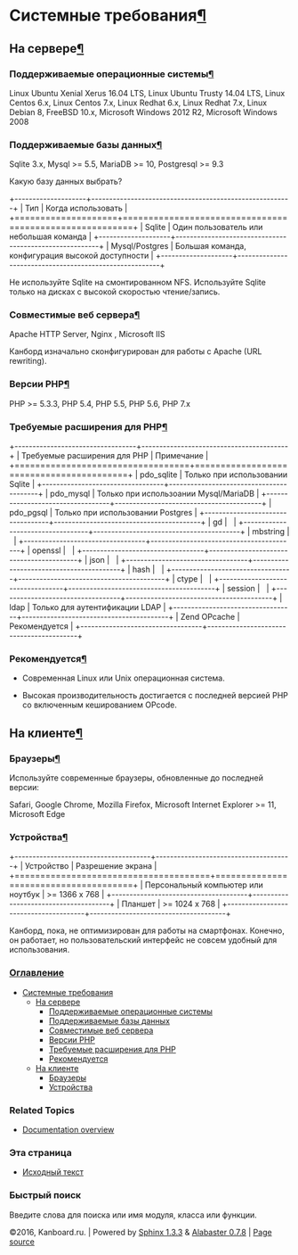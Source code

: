 Системные требования[¶](#requirements "Ссылка на этот заголовок")
=================================================================

На сервере[¶](#server-side "Ссылка на этот заголовок")
------------------------------------------------------

### Поддерживаемые операционные системы[¶](#compatible-operating-systems "Ссылка на этот заголовок")

Linux Ubuntu Xenial Xerus 16.04 LTS, Linux Ubuntu Trusty 14.04 LTS,
Linux Centos 6.x, Linux Centos 7.x, Linux Redhat 6.x, Linux Redhat 7.x,
Linux Debian 8, FreeBSD 10.x, Microsoft Windows 2012 R2, Microsoft
Windows 2008

### Поддерживаемые базы данных[¶](#compatible-databases "Ссылка на этот заголовок")

Sqlite 3.x, Mysql \>= 5.5, MariaDB \>= 10, Postgresql \>= 9.3

Какую базу данных выбрать?

+--------------------+--------------------------------------------------------+
| Тип                | Когда использовать                                     |
+====================+========================================================+
| Sqlite             | Один пользователь или небольшая команда                |
+--------------------+--------------------------------------------------------+
| Mysql/Postgres     | Большая команда, конфигурация высокой доступности      |
+--------------------+--------------------------------------------------------+

Не используйте Sqlite на смонтированном NFS. Используйте Sqlite только
на дисках с высокой скоростью чтение/запись.

### Совместимые веб сервера[¶](#compatible-web-servers "Ссылка на этот заголовок")

Apache HTTP Server, Nginx , Microsoft IIS

Канборд изначально сконфигурирован для работы с Apache (URL rewriting).

### Версии PHP[¶](#php-versions "Ссылка на этот заголовок")

PHP \>= 5.3.3, PHP 5.4, PHP 5.5, PHP 5.6, PHP 7.x

### Требуемые расширения для PHP[¶](#php-extensions-required "Ссылка на этот заголовок")

+----------------------------------+-----------------------------------------+
| Требуемые расширения для PHP     | Примечание                              |
+==================================+=========================================+
| pdo\_sqlite                      | Только при использовании Sqlite         |
+----------------------------------+-----------------------------------------+
| pdo\_mysql                       | Только при использоании Mysql/MariaDB   |
+----------------------------------+-----------------------------------------+
| pdo\_pgsql                       | Только при использовании Postgres       |
+----------------------------------+-----------------------------------------+
| gd                               |                                         |
+----------------------------------+-----------------------------------------+
| mbstring                         |                                         |
+----------------------------------+-----------------------------------------+
| openssl                          |                                         |
+----------------------------------+-----------------------------------------+
| json                             |                                         |
+----------------------------------+-----------------------------------------+
| hash                             |                                         |
+----------------------------------+-----------------------------------------+
| ctype                            |                                         |
+----------------------------------+-----------------------------------------+
| session                          |                                         |
+----------------------------------+-----------------------------------------+
| ldap                             | Только для аутентификации LDAP          |
+----------------------------------+-----------------------------------------+
| Zend OPcache                     | Рекомендуется                           |
+----------------------------------+-----------------------------------------+

### Рекомендуется[¶](#recommendations "Ссылка на этот заголовок")

-   Современная Linux или Unix операционная система.

-   Высокая производительность достигается с последней версией PHP со
    включенным кешированием OPcode.

На клиенте[¶](#client-side "Ссылка на этот заголовок")
------------------------------------------------------

### Браузеры[¶](#browsers "Ссылка на этот заголовок")

Используйте современные браузеры, обновленные до последней версии:

Safari, Google Chrome, Mozilla Firefox, Microsoft Internet Explorer \>=
11, Microsoft Edge

### Устройства[¶](#devices "Ссылка на этот заголовок")

+--------------------------------------+--------------------------------------+
| Устройство                           | Разрешение экрана                    |
+======================================+======================================+
| Персональный компьютер или ноутбук   | \>= 1366 x 768                       |
+--------------------------------------+--------------------------------------+
| Планшет                              | \>= 1024 x 768                       |
+--------------------------------------+--------------------------------------+

Канборд, пока, не оптимизирован для работы на смартфонах. Конечно, он
работает, но пользовательский интерфейс не совсем удобный для
использования.

### [Оглавление](index.html)

-   [Системные требования](#)
    -   [На сервере](#server-side)
        -   [Поддерживаемые операционные
            системы](#compatible-operating-systems)
        -   [Поддерживаемые базы данных](#compatible-databases)
        -   [Совместимые веб сервера](#compatible-web-servers)
        -   [Версии PHP](#php-versions)
        -   [Требуемые расширения для PHP](#php-extensions-required)
        -   [Рекомендуется](#recommendations)
    -   [На клиенте](#client-side)
        -   [Браузеры](#browsers)
        -   [Устройства](#devices)

### Related Topics

-   [Documentation overview](index.html)

### Эта страница

-   [Исходный текст](_sources/requirements.txt)

### Быстрый поиск

Введите слова для поиска или имя модуля, класса или функции.

©2016, Kanboard.ru. | Powered by [Sphinx 1.3.3](http://sphinx-doc.org/)
& [Alabaster 0.7.8](https://github.com/bitprophet/alabaster) | [Page
source](_sources/requirements.txt)
